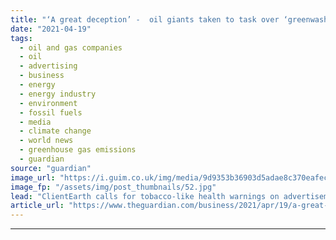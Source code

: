 ```yaml
---
title: "‘A great deception’ -  oil giants taken to task over ‘greenwash’ ads"
date: "2021-04-19"
tags: 
  - oil and gas companies
  - oil
  - advertising
  - business
  - energy
  - energy industry
  - environment
  - fossil fuels
  - media
  - climate change
  - world news
  - greenhouse gas emissions
  - guardian
source: "guardian"
image_url: "https://i.guim.co.uk/img/media/9d9353b36903d5adae8c370eafec405160e45dff/0_0_5500_3301/master/5500.jpg?width=460&quality=85&auto=format&fit=max&s=474e80d0bc8dc3b5d7ed5da555db4695"
image_fp: "/assets/img/post_thumbnails/52.jpg"
lead: "ClientEarth calls for tobacco-like health warnings on advertisements from fossil fuel firmsSome of the world’s biggest fossil fuel companies have used advertising to “greenwash” their ongoing contribution to the climate crisis, according to files pub..."
article_url: "https://www.theguardian.com/business/2021/apr/19/a-great-deception-oil-giants-taken-to-task-over-greenwash-ads"
---
```


---
